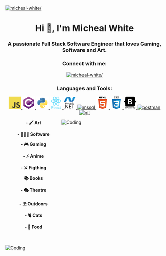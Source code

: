 <a href="https://linkedin.com/in/micheal-white/" target="blank"><img align="center" src="https://i.pinimg.com/originals/cb/71/a0/cb71a099b3ca06a3797f32f4af4c9011.gif" alt="micheal-white/" height="300" width="1100" /></a>
  <h1 align="center">Hi 👋, I'm Micheal White</h1>
<h3 align="center">A passionate Full Stack Software Engineer that loves Gaming, Software and Art.</h3>
<h3 align="center">Connect with me:</h3>
<p align="center">
<a href="https://linkedin.com/in/micheal-white/" target="blank"><img align="center" src="https://raw.githubusercontent.com/rahuldkjain/github-profile-readme-generator/master/src/images/icons/Social/linked-in-alt.svg" alt="micheal-white/" height="30" width="40" /></a>
<h3 align="center">Languages and Tools:</h3>
<p align="center"> 
  <a href="https://developer.mozilla.org/en-US/docs/Web/JavaScript" target="_blank" rel="noreferrer"> <img src="https://raw.githubusercontent.com/devicons/devicon/master/icons/javascript/javascript-original.svg" alt="javascript" width="40" height="40"/> </a> 
  <a href="https://www.w3schools.com/cs/" target="_blank" rel="noreferrer"> <img src="https://raw.githubusercontent.com/devicons/devicon/master/icons/csharp/csharp-original.svg" alt="csharp" width="40" height="40"/> </a> <a href="https://www.python.org" target="_blank" rel="noreferrer"> <img src="https://raw.githubusercontent.com/devicons/devicon/master/icons/python/python-original.svg" alt="python" width="40" height="40"/> <a href="https://reactjs.org/" target="_blank" rel="noreferrer"> <img src="https://raw.githubusercontent.com/devicons/devicon/master/icons/react/react-original-wordmark.svg" alt="react" width="40" height="40"/> </a> <a href="https://dotnet.microsoft.com/" target="_blank" rel="noreferrer"> <img src="https://raw.githubusercontent.com/devicons/devicon/master/icons/dot-net/dot-net-original-wordmark.svg" alt="dotnet" width="40" height="40"/> </a> <a href="https://www.microsoft.com/en-us/sql-server" target="_blank" rel="noreferrer"> <img src="https://www.svgrepo.com/show/303229/microsoft-sql-server-logo.svg" alt="mssql" width="40" height="40"/> <a href="https://www.w3.org/html/" target="_blank" rel="noreferrer"> <img src="https://raw.githubusercontent.com/devicons/devicon/master/icons/html5/html5-original-wordmark.svg" alt="html5" width="40" height="40"/> </a> <a href="https://www.w3schools.com/css/" target="_blank" rel="noreferrer"> <img src="https://raw.githubusercontent.com/devicons/devicon/master/icons/css3/css3-original-wordmark.svg" alt="css3" width="40" height="40"/> </a>  <a href="https://getbootstrap.com" target="_blank" rel="noreferrer"> <img src="https://raw.githubusercontent.com/devicons/devicon/master/icons/bootstrap/bootstrap-plain-wordmark.svg" alt="bootstrap" width="40" height="40"/> </a> </a> <a href="https://postman.com" target="_blank" rel="noreferrer"> <img src="https://www.vectorlogo.zone/logos/getpostman/getpostman-icon.svg" alt="postman" width="40" height="40"/> </a> <a href="https://git-scm.com/" target="_blank" rel="noreferrer"> <img src="https://www.vectorlogo.zone/logos/git-scm/git-scm-icon.svg" alt="git" width="40" height="40"/> </a> 
</p>
 

<img align="right" alt="Coding" width="325" height="400"  src="https://images-wixmp-ed30a86b8c4ca887773594c2.wixmp.com/f/4d94eabf-4257-437f-a08d-5ee63b69705f/ddcioik-9618a2de-96d7-49c6-aac8-fd553a394610.gif?token=eyJ0eXAiOiJKV1QiLCJhbGciOiJIUzI1NiJ9.eyJzdWIiOiJ1cm46YXBwOjdlMGQxODg5ODIyNjQzNzNhNWYwZDQxNWVhMGQyNmUwIiwiaXNzIjoidXJuOmFwcDo3ZTBkMTg4OTgyMjY0MzczYTVmMGQ0MTVlYTBkMjZlMCIsIm9iaiI6W1t7InBhdGgiOiJcL2ZcLzRkOTRlYWJmLTQyNTctNDM3Zi1hMDhkLTVlZTYzYjY5NzA1ZlwvZGRjaW9pay05NjE4YTJkZS05NmQ3LTQ5YzYtYWFjOC1mZDU1M2EzOTQ2MTAuZ2lmIn1dXSwiYXVkIjpbInVybjpzZXJ2aWNlOmZpbGUuZG93bmxvYWQiXX0.BqQpYsasxUa-ThxP_JLwhN5F_TtS8hU_ldviQrzvdsY">
<img align="left" alt="Coding" width="325" height="400"  src="https://images-wixmp-ed30a86b8c4ca887773594c2.wixmp.com/f/4d94eabf-4257-437f-a08d-5ee63b69705f/ddflflu-94d7a295-5b59-4e3a-bd3d-990ebe030f6f.gif?token=eyJ0eXAiOiJKV1QiLCJhbGciOiJIUzI1NiJ9.eyJzdWIiOiJ1cm46YXBwOjdlMGQxODg5ODIyNjQzNzNhNWYwZDQxNWVhMGQyNmUwIiwiaXNzIjoidXJuOmFwcDo3ZTBkMTg4OTgyMjY0MzczYTVmMGQ0MTVlYTBkMjZlMCIsIm9iaiI6W1t7InBhdGgiOiJcL2ZcLzRkOTRlYWJmLTQyNTctNDM3Zi1hMDhkLTVlZTYzYjY5NzA1ZlwvZGRmbGZsdS05NGQ3YTI5NS01YjU5LTRlM2EtYmQzZC05OTBlYmUwMzBmNmYuZ2lmIn1dXSwiYXVkIjpbInVybjpzZXJ2aWNlOmZpbGUuZG93bmxvYWQiXX0.bKUiop6lp3qsk41hwf42hqL2--exOGpRmHlpE6eWg6k">
<p align="center">  <strong>- 🖌️ Art </strong></p>
<p align="center">  <strong>- 🧑🏿‍💻 Software </strong></p>
<p align="center">  <strong>- 🎮 Gaming  </strong></p>
<p align="center">  <strong>- ⚡  Anime  </strong></p>
<p align="center">  <strong>- ⚔️ Figthing </strong></p>
<p align="center">  <strong>  📚 Books </strong></p>
<p align="center">  <strong>- 🎭 Theatre  </strong></p>
<p align="center">  <strong>- ⛱️ Outdoors  </strong></p>
<p align="center">  <strong>- 🐈 Cats </strong></p>
<p align="center">  <strong>- 🥡 Food </strong></p>

